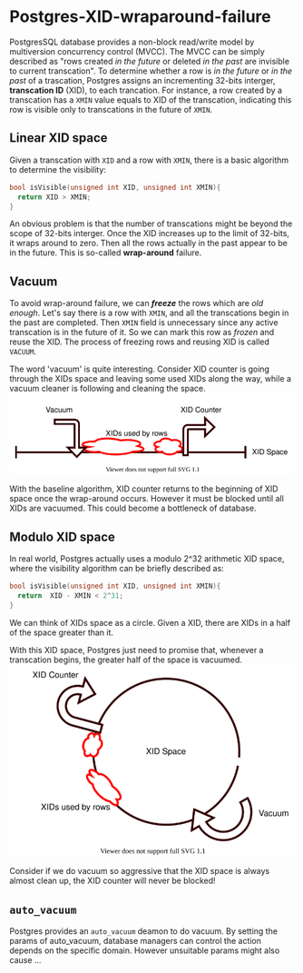 # Postgres-XID-wraparound-failure

PostgresSQL database provides a non-block read/write model by multiversion concurrency control (MVCC).
The MVCC can be simply described as "rows created *in the future* or deleted *in the past* are invisible to current transcation".
To determine whether a row is *in the future* or *in the past* of a trascation, Postgres assigns an incrementing 32-bits interger, **transcation ID** (XID), to each trancation.
For instance, a row created by a transcation has a `XMIN` value equals to XID of the transcation, indicating this row is visible only to transcations in the future of `XMIN`.

## Linear XID space

Given a transcation with `XID` and a row with `XMIN`, there is a basic algorithm to determine the visibility:
```C
bool isVisible(unsigned int XID, unsigned int XMIN){
  return XID > XMIN;
}
```

An obvious problem is that the number of transcations might be beyond the scope of 32-bits interger.
Once the XID increases up to the limit of 32-bits, it wraps around to zero. Then all the rows actually in the past appear to be in the future.
This is so-called **wrap-around** failure.

## Vacuum

To avoid wrap-around failure, we can ***freeze*** the rows which are *old enough*.
Let's say there is a row with `XMIN`, and all the transcations begin in the past are completed.
Then `XMIN` field is unnecessary since any active transcation is in the future of it.
So we can mark this row as *frozen* and reuse the XID. The process of freezing rows and reusing XID is called `VACUUM`.

The word 'vacuum' is quite interesting. Consider XID counter is going through the XIDs space and leaving some used XIDs along the way, while a vacuum cleaner is following and cleaning the space.
![](vacuum.svg)

With the baseline algorithm, XID counter returns to the beginning of XID space once the wrap-around occurs.
However it must be blocked until all XIDs are vacuumed. This could become a bottleneck of database.

## Modulo XID space
In real world, Postgres actually uses a modulo 2^32 arithmetic XID space, where the visibility algorithm can be briefly described as:
```C
bool isVisible(unsigned int XID, unsigned int XMIN){
  return  XID - XMIN < 2^31;
}
```

We can think of XIDs space as a circle. Given a XID, there are XIDs in a half of the space greater than it.

With this XID space, Postgres just need to promise that, whenever a transcation begins, the greater half of the space is vacuumed.
![](modulo-vacuum.svg)

Consider if we do vacuum so aggressive that the XID space is always almost clean up, the XID counter will never be blocked!

## `auto_vacuum`

Postgres provides an `auto_vacuum` deamon to do vacuum. By setting the params of auto_vacuum, database managers can control the action depends on the specific domain.
However unsuitable params might also cause ...